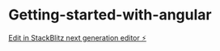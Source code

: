 # Getting-started-with-angular

[Edit in StackBlitz next generation editor ⚡️](https://stackblitz.com/~/github.com/ransjnr/Getting-started-with-angular)